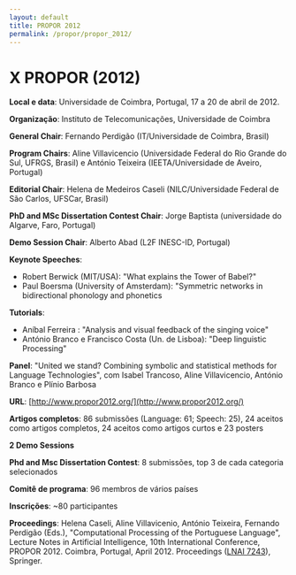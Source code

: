 ```yaml
---
layout: default
title: PROPOR 2012
permalink: /propor/propor_2012/
---
```


# X PROPOR (2012)

__Local e data__: Universidade de Coimbra, Portugal, 17 a 20 de abril de 2012.

__Organização__: Instituto de Telecomunicações, Universidade de Coimbra

__General Chair__: Fernando Perdigão (IT/Universidade de Coimbra, Brasil)

__Program Chairs__: Aline Villavicencio (Universidade Federal do Rio Grande do Sul, UFRGS, Brasil) e António Teixeira (IEETA/Universidade de Aveiro, Portugal)

__Editorial Chair__: Helena de Medeiros Caseli (NILC/Universidade Federal de São Carlos, UFSCar, Brasil)

__PhD and MSc Dissertation Contest Chair__: Jorge Baptista (universidade do Algarve, Faro, Portugal)

__Demo Session Chair__: Alberto Abad (L2F INESC-ID, Portugal)

__Keynote Speeches__:

* Robert Berwick (MIT/USA): "What explains the Tower of Babel?"
* Paul Boersma (University of Amsterdam): "Symmetric networks in bidirectional phonology and phonetics

__Tutorials__:

* Aníbal Ferreira : "Analysis and visual feedback of the singing voice"
* António Branco e Francisco Costa (Un. de Lisboa): "Deep linguistic Processing"

__Panel__: "United we stand? Combining symbolic and statistical methods for Language Technologies", com Isabel Trancoso, Aline Villavicencio, António Branco e Plínio Barbosa

__URL__: [http://www.propor2012.org/](http://www.propor2012.org/)

__Artigos completos__: 86 submissões (Language: 61; Speech: 25), 24 aceitos como artigos completos, 24 aceitos como artigos curtos e 23 posters

__2 Demo Sessions__

__Phd and Msc Dissertation Contest__: 8 submissões, top 3 de cada categoria selecionados

__Comitê de programa__: 96 membros de vários países

__Inscrições__: ~80 participantes

__Proceedings__: Helena Caseli, Aline Villavicenio, António Teixeira, Fernando Perdigão (Eds.), "Computational Processing of the Portuguese Language", Lecture Notes in Artificial Intelligence, 10th International Conference, PROPOR 2012. Coimbra, Portugal, April 2012. Proceedings ([LNAI 7243](http://www.springer.com/computer/ai/book/978-3-642-28884-5)), Springer.

